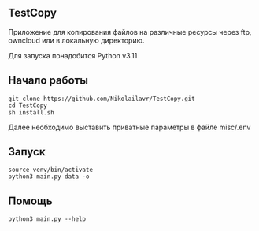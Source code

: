 ## TestCopy

Приложение для копирования файлов на различные ресурсы через ftp, owncloud или в локальную директорию.

Для запуска понадобится Python v3.11

## Начало работы
<!-- termynal -->

```
git clone https://github.com/Nikolailavr/TestCopy.git
cd TestCopy
sh install.sh
```

Далее необходимо выставить приватные параметры в файле misc/.env

## Запуск
<!-- termynal -->

```
source venv/bin/activate
python3 main.py data -o
```

## Помощь
<!-- termynal -->

```
python3 main.py --help
```
